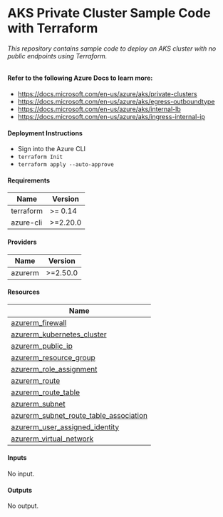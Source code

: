 # AKS Private Cluster Sample Code with Terraform
###### This repository contains sample code to deploy an AKS cluster with no public endpoints using Terraform. 

#### Refer to the following Azure Docs to learn more:

- https://docs.microsoft.com/en-us/azure/aks/private-clusters
- https://docs.microsoft.com/en-us/azure/aks/egress-outboundtype
- https://docs.microsoft.com/en-us/azure/aks/internal-lb
- https://docs.microsoft.com/en-us/azure/aks/ingress-internal-ip

#### Deployment Instructions
- Sign into the Azure CLI
- `terraform Init`
- `terraform apply --auto-approve`

#### Requirements

| Name | Version |
|------|---------|
| terraform | >= 0.14 |
| azure-cli | >=2.20.0 |

#### Providers

| Name | Version |
|------|---------|
| azurerm | >=2.50.0 |

#### Resources

| Name |
|------|
| [azurerm_firewall](https://registry.terraform.io/providers/hashicorp/azurerm/latest/docs/resources/firewall) |
| [azurerm_kubernetes_cluster](https://registry.terraform.io/providers/hashicorp/azurerm/latest/docs/resources/kubernetes_cluster) |
| [azurerm_public_ip](https://registry.terraform.io/providers/hashicorp/azurerm/latest/docs/resources/public_ip) |
| [azurerm_resource_group](https://registry.terraform.io/providers/hashicorp/azurerm/latest/docs/resources/resource_group) |
| [azurerm_role_assignment](https://registry.terraform.io/providers/hashicorp/azurerm/latest/docs/resources/role_assignment) |
| [azurerm_route](https://registry.terraform.io/providers/hashicorp/azurerm/latest/docs/resources/route) |
| [azurerm_route_table](https://registry.terraform.io/providers/hashicorp/azurerm/latest/docs/resources/route_table) |
| [azurerm_subnet](https://registry.terraform.io/providers/hashicorp/azurerm/latest/docs/resources/subnet) |
| [azurerm_subnet_route_table_association](https://registry.terraform.io/providers/hashicorp/azurerm/latest/docs/resources/subnet_route_table_association) |
| [azurerm_user_assigned_identity](https://registry.terraform.io/providers/hashicorp/azurerm/latest/docs/resources/user_assigned_identity) |
| [azurerm_virtual_network](https://registry.terraform.io/providers/hashicorp/azurerm/latest/docs/resources/virtual_network) |

#### Inputs

No input.

#### Outputs

No output.